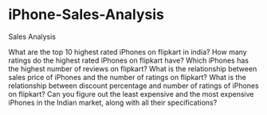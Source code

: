 # iPhone-Sales-Analysis
Sales Analysis


What are the top 10 highest rated iPhones on flipkart in india?
How many ratings do the highest rated iPhones on flipkart have?
Which iPhones has the highest number of reviews on flipkart?
What is the relationship between sales price of iPhones and the number of ratings on flipkart?
What is the relationship between discount percentage and number of ratings of iPhones on flipkart?
Can you figure out the least expensive and the most expensive iPhones in the Indian market, along with all their specifications?

